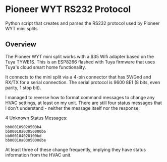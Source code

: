 # Pioneer WYT RS232 Protocol

Python script that creates and parses the RS232 protocol used by Pioneer WYT mini splits

## Overview

The Pioneer WYT mini split works with a $35 Wifi adapter based on the Tuya
TYWE1S.  This is an ESP8266 flashed with Tuya firmware that uses Tuya's cloud
smart home functionality.

It connects to the mini split via a 4-pin connector that has 5V/Gnd and RX/TX
for a serial connection.  The serial protocol is 9600 8E1 (8 bits, even parity,
1 stop bit).

I managed to reverse how to format command messages to change any HVAC settings,
at least on my unit.  There are still four status messages that I don't
understand - neither the message itself nor the response:

4 Unknown Status Messages:
```
bb000109020500b4
bb00010a03050000b6
bb000104020100bd
bb00010a03050008be
```

At least three of these change frequently, implying they have status information
from the HVAC unit.
